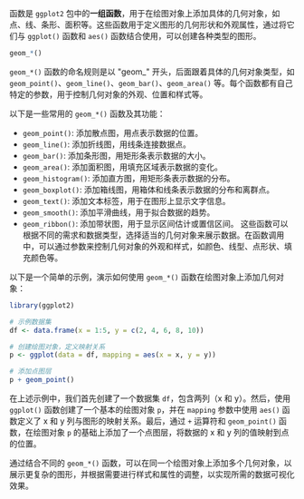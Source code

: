 函数是 `ggplot2` 包中的**一组函数**，用于在绘图对象上添加具体的几何对象，如点、线、条形、面积等。这些函数用于定义图形的几何形状和外观属性，通过将它们与 `ggplot()` 函数和 `aes()` 函数结合使用，可以创建各种类型的图形。
```R
geom_*()
```
`geom_*()` 函数的命名规则是以 "geom_" 开头，后面跟着具体的几何对象类型，如 `geom_point()`、`geom_line()`、`geom_bar()`、`geom_area()` 等。每个函数都有自己特定的参数，用于控制几何对象的外观、位置和样式等。

以下是一些常用的 `geom_*()` 函数及其功能：
- `geom_point()`: 添加散点图，用点表示数据的位置。
- `geom_line()`: 添加折线图，用线条连接数据点。
- `geom_bar()`: 添加条形图，用矩形条表示数据的大小。
- `geom_area()`: 添加面积图，用填充区域表示数据的变化。
- `geom_histogram()`: 添加直方图，用矩形条表示数据的分布。
- `geom_boxplot()`: 添加箱线图，用箱体和线条表示数据的分布和离群点。
- `geom_text()`: 添加文本标签，用于在图形上显示文字信息。
- `geom_smooth()`: 添加平滑曲线，用于拟合数据的趋势。
- `geom_ribbon()`: 添加带状图，用于显示区间估计或置信区间。
这些函数可以根据不同的需求和数据类型，选择适当的几何对象来展示数据。在函数调用中，可以通过参数来控制几何对象的外观和样式，如颜色、线型、点形状、填充颜色等。

以下是一个简单的示例，演示如何使用 `geom_*()` 函数在绘图对象上添加几何对象：
```R
library(ggplot2)

# 示例数据集
df <- data.frame(x = 1:5, y = c(2, 4, 6, 8, 10))

# 创建绘图对象，定义映射关系
p <- ggplot(data = df, mapping = aes(x = x, y = y))

# 添加点图层
p + geom_point()
```

在上述示例中，我们首先创建了一个数据集 `df`，包含两列（x 和 y）。然后，使用 `ggplot()` 函数创建了一个基本的绘图对象 `p`，并在 `mapping` 参数中使用 `aes()` 函数定义了 x 和 y 列与图形的映射关系。最后，通过 `+` 运算符和 `geom_point()` 函数，在绘图对象 `p` 的基础上添加了一个点图层，将数据的 x 和 y 列的值映射到点的位置。

通过结合不同的 `geom_*()` 函数，可以在同一个绘图对象上添加多个几何对象，以展示更复杂的图形，并根据需要进行样式和属性的调整，以实现所需的数据可视化效果。